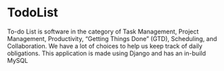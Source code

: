 # TodoList
To-do List is software in the category of Task Management,
Project Management, Productivity, “Getting Things Done”
(GTD), Scheduling, and Collaboration. We have a lot of
choices to help us keep track of daily obligations.
This application is made using Django and has an in-build
MySQL
